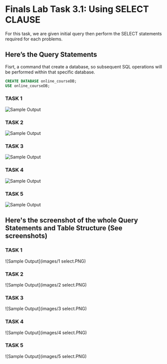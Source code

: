 # Finals Lab Task 3.1: Using SELECT CLAUSE
For this task, we are given initial query then perform the SELECT statements required for each problems. 

## Here’s the Query Statements

Fisrt, a command that create a database, so subsequent SQL operations will be performed within that specific database.
```sql
CREATE DATABASE online_courseDB;
USE online_courseDB;
```

### TASK 1

![Sample Output](images/1.PNG)

### TASK 2

![Sample Output](images/2.PNG)

### TASK 3

![Sample Output](images/3.PNG)

### TASK 4

![Sample Output](images/4.PNG)

### TASK 5

![Sample Output](images/5.PNG)

## Here's the screenshot of the whole Query Statements and Table Structure (See screenshots)

### TASK 1

![Sample Output](images/1 select.PNG)

### TASK 2

![Sample Output](images/2 select.PNG)

### TASK 3

![Sample Output](images/3 select.PNG)

### TASK 4

![Sample Output](images/4 select.PNG)

### TASK 5

![Sample Output](images/5 select.PNG)
